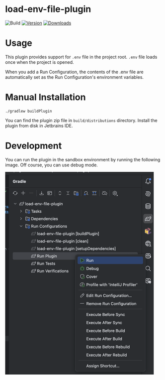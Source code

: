 # load-env-file-plugin

![Build](https://github.com/kroyeeg/intellij-env-file-plugin/workflows/Build/badge.svg)
[![Version](https://img.shields.io/jetbrains/plugin/v/MARKETPLACE_ID.svg)](https://plugins.jetbrains.com/plugin/MARKETPLACE_ID)
[![Downloads](https://img.shields.io/jetbrains/plugin/d/MARKETPLACE_ID.svg)](https://plugins.jetbrains.com/plugin/MARKETPLACE_ID)

# Usage
<!-- Plugin description -->
This plugin provides support for `.env` file in the project root.
`.env` file loads once when the project is opened.

When you add a Run Configuration, the contents of the .env file are automatically set as the Run Configuration's environment variables.
<!-- Plugin description end -->

# Manual Installation

```shell
./gradlew buildPlugin
```

You can find the plugin zip file in `build/distributions` directory.
Install the plugin from disk in Jetbrains IDE.

# Development

You can run the plugin in the sandbox environment by running the following image.
Off course, you can use debug mode.

![img.png](img.png)
